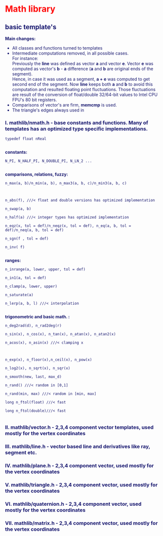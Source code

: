 # <font color='red'>Math library</font> #
## <font color='midnightblue'>basic template's</font> ##
<font color='midnightblue'>
<b>Main changes:</b>
<ul><li>All classes and functions turned to templates<br>
</li><li>Intermediate computations removed, in all possible cases.<br> For instance:<br> Previously the <b>line</b> was defined as vector <b>a</b> and vector <b>e</b>. Vector <b>e</b> was computed as vector's <b>b</b> - <b>a</b> difference (<b>a</b> and <b>b</b> are original ends of the segment).<br> Hence, in case it was used as a segment, <b>a + e</b> was computed to get second end of the segment. Now <b>line</b> keeps both <b>a</b> and <b>b</b> to avoid this computation and resulted floating point fluctuations. Those fluctuations are result of the conversion of float/double 32/64-bit values to Intel CPU FPU's 80 bit registers.<br>
</li><li>Comparisons of vector's are firm, <b>memcmp</b> is used.<br>
</li><li>The triangle's edges always used in</li></ul>

<h3>I. mathlib/nmath.h - base constants and functions. Many of templates has an optimized type specific implementations.</h3>
<pre><code>typedef float nReal<br>
</code></pre>
<b>constants:</b>
<pre><code>N_PI, N_HALF_PI, N_DOUBLE_PI, N_LN_2 ...<br>
</code></pre>
<b>comparisons, relations, fuzzy:</b>
<pre><code>n_max(a, b)/n_min(a, b), n_max3(a, b, c)/n_min3(a, b, c)<br>
<br>
n_abs(f), ///&lt; float and double versions has optimized implementation<br>
n_swap(a, b)<br>
n_half(a) ///&lt; integer types has optimized implementation<br>
n_eqz(x, tol = def)/n_neqz(x, tol = def), n_eq(a, b, tol = def)/n_neq(a, b, tol = def)<br>
n_sgn(f , tol = def) <br>
n_inv( f)<br>
</code></pre>
<b>ranges:</b>
<pre><code>n_inrange(a, lower, upper, tol = def)<br>
n_in1(a, tol = def)<br>
n_clamp(a, lower, upper)<br>
n_saturate(a) <br>
n_lerp(a, b, l) ///&lt; interpolation<br>
</code></pre>
<b>trigonometric and basic math. :</b>
<pre><code>n_deg2rad(d), n_rad2deg(r)<br>
n_sin(x), n_cos(x), n_tan(x), n_atan(x), n_atan2(x)<br>
n_acos(x), n_asin(x) ///&lt; clamping x<br>
<br>
n_exp(x), n_floor(x),n_ceil(x), n_pow(x)<br>
n_log2(x), n_sqrt(x), n_sqr(x)<br>
n_smooth(new, last, max_d)<br>
n_rand() ///&lt; random in [0,1]<br>
n_rand(min, max) ///&lt; random in [min, max]<br>
long n_ftol(float) ///&lt; fast<br>
long n_ftol(double)///&lt; fast<br>
</code></pre>
<h3>II. mathlib/vector.h -  2,3,4 component vector templates, used mostly for the vertex coordinates</h3>

<h3>III. mathlib/line.h -  vector based line and derivatives like ray, segment etc.</h3>
<h3>IV. mathlib/plane.h -  2,3,4 component vector, used mostly for the vertex coordinates</h3>
<h3>V. mathlib/triangle.h -  2,3,4 component vector, used mostly for the vertex coordinates</h3>
<h3>VI. mathlib/quaternion.h -  2,3,4 component vector, used mostly for the vertex coordinates</h3>
<h3>VII. mathlib/matrix.h -  2,3,4 component vector, used mostly for the vertex coordinates</h3>